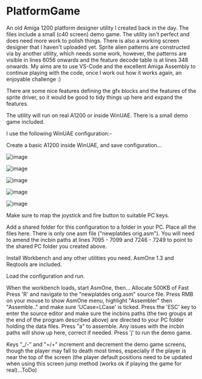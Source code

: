 # PlatformGame
An old Amiga 1200 platform designer utility I created back in the day. The files include a small (c40 screen) demo game. The utility isn't perfect and does need more work to polish things. There is also a working screen designer that I haven't uploaded yet. Sprite alien patterns are constructed via by another utility, which needs some work, however, the patterns are visible in lines 6056 onwards and the feature decode table is at lines 348 onwards.
My aims are to use VS-Code and the excellent Amiga Assembly to continue playing with the code, once I work out how it works again, an enjoyable challenge :) 

There are some nice features defining the gfx blocks and the features of the sprite driver, so it would be good to tidy things up here and expand the features. 


The utility will run on real A1200 or inside WinUAE. There is a small demo game included.

I use the following WinUAE configuration:-

Create a basic A1200 inside WinUAE, and save configuration...

![image](https://user-images.githubusercontent.com/126944365/226379892-97f3486d-bd91-4606-8483-33b28c51a226.png)

![image](https://user-images.githubusercontent.com/126944365/226380049-8978c082-c22a-414f-9bac-920d808273db.png)

![image](https://user-images.githubusercontent.com/126944365/226380137-4beaaf6d-1a9c-4ac8-93df-21e76d7f249a.png)

![image](https://user-images.githubusercontent.com/126944365/226380223-3c3d4819-94ff-430e-bd3c-cf3846bdeafd.png)

![image](https://user-images.githubusercontent.com/126944365/226380295-923433d5-2fc3-4d61-b09d-04310a1a598f.png)

Make sure to map the joystick and fire button to suitable PC keys.

Add a shared folder for this configuration to a folder in your PC. Place all the files here.
There is only one asm file ("newplatdes orig.asm"). You will need to amend the incbin paths at lines 7095 - 7099 and 7246 - 7249 to point to the shared PC folder you created above.

Install Workbench and any other utilities you need. AsmOne 1.3 and Reqtools are included.

Load the configuration and run.

When the workbench loads, start AsmOne, then...
  Allocate 500KB of Fast
  Press 'R' and navigate to the "newplatdes orig.asm" source file.
  Press RMB on your mouse to show AsmOne menu, highlight "Assembler" then "Assemble.." and make sure 'UCase=LCase' is ticked.
  Press the 'ESC' key to enter the source editor and make sure the incbins paths (the two groups at the end of the program described above) are directed to your PC folder holding the data files.
  Press "a" to assemble. Any issues with the incbin paths will show up here, correct if needed.
  Press 'j' to run the demo game.
  
  Keys "_/-" and "=/+" increment and decrement the demo game screens, though the player may fall to death most times, especially if the player is near the top of the screen (the player default positions need to be updated when using this screen jump method (works ok if playing the game for real)...ToDo) 
  
  
  
